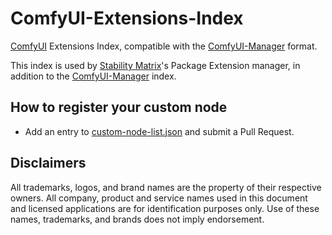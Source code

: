 # ComfyUI-Extensions-Index

[ComfyUI](https://github.com/comfyanonymous/ComfyUI) Extensions Index, compatible with the [ComfyUI-Manager](https://github.com/ltdrdata/ComfyUI-Manager) format.

This index is used by [Stability Matrix](https://github.com/LykosAI/StabilityMatrix)'s Package Extension manager, in addition to the [ComfyUI-Manager](https://github.com/ltdrdata/ComfyUI-Manager) index.

## How to register your custom node
- Add an entry to [custom-node-list.json](custom-node-list.json) and submit a Pull Request.

## Disclaimers
All trademarks, logos, and brand names are the property of their respective owners. All company, product and service names used in this document and licensed applications are for identification purposes only. Use of these names, trademarks, and brands does not imply endorsement.